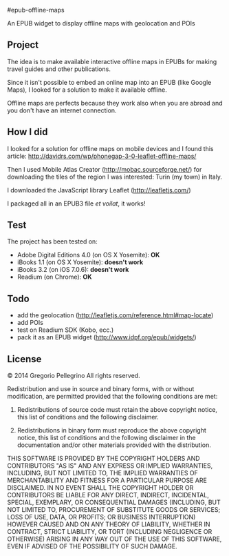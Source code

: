 #epub-offline-maps

An EPUB widget to display offline maps with geolocation and POIs

## Project
The idea is to make available interactive offline maps in EPUBs for making travel guides and other publications.

Since it isn't possible to embed an online map into an EPUB (like Google Maps), I looked for a solution to make it available offline.

Offline maps are perfects because they work also when you are abroad and you don't have an internet connection.

## How I did
I looked for a solution for offline maps on mobile devices and I found this article: http://davidrs.com/wp/phonegap-3-0-leaflet-offline-maps/

Then I used Mobile Atlas Creator (http://mobac.sourceforge.net/) for downloading the tiles of the region I was interested: Turin (my town) in Italy.

I downloaded the JavaScript library Leaflet (http://leafletjs.com/)

I packaged all in an EPUB3 file *et voilat*, it works!

## Test
The project has been tested on:
- Adobe Digital Editions 4.0 (on OS X Yosemite): **OK**
- iBooks 1.1 (on OS X Yosemite): **doesn't work**
- iBooks 3.2 (on iOS 7.0.6): **doesn't work**
- Readium (on Chrome): **OK**

## Todo
- add the geolocation (http://leafletjs.com/reference.html#map-locate)
- add POIs
- test on Readium SDK (Kobo, ecc.)
- pack it as an EPUB widget (http://www.idpf.org/epub/widgets/)

## License
© 2014 Gregorio Pellegrino
All rights reserved.

Redistribution and use in source and binary forms, with or without modification, are
permitted provided that the following conditions are met:

   1. Redistributions of source code must retain the above copyright notice, this list of
      conditions and the following disclaimer.

   2. Redistributions in binary form must reproduce the above copyright notice, this list
      of conditions and the following disclaimer in the documentation and/or other materials
      provided with the distribution.

THIS SOFTWARE IS PROVIDED BY THE COPYRIGHT HOLDERS AND CONTRIBUTORS "AS IS" AND ANY
EXPRESS OR IMPLIED WARRANTIES, INCLUDING, BUT NOT LIMITED TO, THE IMPLIED WARRANTIES OF
MERCHANTABILITY AND FITNESS FOR A PARTICULAR PURPOSE ARE DISCLAIMED. IN NO EVENT SHALL THE
COPYRIGHT HOLDER OR CONTRIBUTORS BE LIABLE FOR ANY DIRECT, INDIRECT, INCIDENTAL, SPECIAL,
EXEMPLARY, OR CONSEQUENTIAL DAMAGES (INCLUDING, BUT NOT LIMITED TO, PROCUREMENT OF
SUBSTITUTE GOODS OR SERVICES; LOSS OF USE, DATA, OR PROFITS; OR BUSINESS INTERRUPTION)
HOWEVER CAUSED AND ON ANY THEORY OF LIABILITY, WHETHER IN CONTRACT, STRICT LIABILITY, OR
TORT (INCLUDING NEGLIGENCE OR OTHERWISE) ARISING IN ANY WAY OUT OF THE USE OF THIS
SOFTWARE, EVEN IF ADVISED OF THE POSSIBILITY OF SUCH DAMAGE.